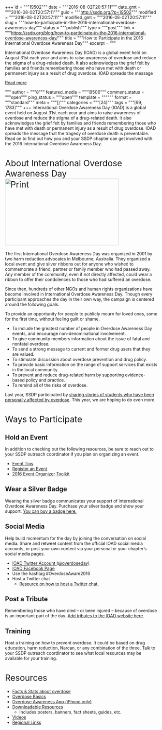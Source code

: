 +++
id = """19502"""
date = """2016-08-02T20:57:11"""
date_gmt = """2016-08-02T20:57:11"""
guid = """http://ssdp.org/?p=19502"""
modified = """2016-08-02T20:57:11"""
modified_gmt = """2016-08-02T20:57:11"""
slug = """how-to-participate-in-the-2016-international-overdose-awareness-day"""
status = """publish"""
type = """post"""
link = """https://ssdp.org/blog/how-to-participate-in-the-2016-international-overdose-awareness-day/"""
title = """How to Participate in the 2016 International Overdose Awareness Day"""
excerpt = """<p>International Overdose Awareness Day (IOAD) is a global event held on August 31st each year and aims to raise awareness of overdose and reduce the stigma of a drug-related death. It also acknowledges the grief felt by families and friends remembering those who have met with death or permanent injury as a result of drug overdose. IOAD spreads the message</p>
<div class="h10"></div>
<p><a class="more-link2 flat" href="https://ssdp.org/blog/how-to-participate-in-the-2016-international-overdose-awareness-day/">Read more</a></p>
"""
author = """8"""
featured_media = """19506"""
comment_status = """open"""
ping_status = """open"""
template = """"""
format = """standard"""
meta = """[]"""
categories = """[24]"""
tags = """[99, 1783]"""
+++
<span style="font-weight: 400;">International Overdose Awareness Day (IOAD) is a global event held on August 31st each year and aims to raise awareness of overdose and reduce the stigma of a drug-related death. It also acknowledges the grief felt by families and friends remembering those who have met with death or permanent injury as a result of drug overdose. IOAD spreads the message that the tragedy of overdose death is preventable. Read on to find out how you and your SSDP chapter can get involved with the 2016 International Overdose Awareness Day.</span>
<h1><span style="font-weight: 400;">About International Overdose Awareness Day<a href="/assets/International-Overdose-Awareness-Day-Vertical-CMYK.jpg"><img class="wp-image-19506 alignleft" src="http://ssdp.org/assets/International-Overdose-Awareness-Day-Vertical-CMYK-300x175.jpg" alt="Print" width="375" height="219" /></a></span></h1>
<span style="font-weight: 400;">The first International Overdose Awareness Day was organized in 2001 by two harm reduction advocates in Melbourne, Australia. They organized a local event and give silver ribbons out for anyone who wished to commemorate a friend, partner or family member who had passed away. Any member of the community, even if not directly affected, could wear a ribbon to offer their condolences to those who had suffered an overdose.</span>

<span style="font-weight: 400;">Since then, hundreds of other NGOs and human rights organizations have become involved in International Overdose Awareness Day. Though every participant approaches the day in their own way, the campaign is centered around the following goals:</span><span style="font-weight: 400;">
</span>

<span style="font-weight: 400;">To provide an opportunity for people to publicly mourn for loved ones, some for the first time, without feeling guilt or shame.</span>
<ul>
 	<li style="font-weight: 400;"><span style="font-weight: 400;">To include the greatest number of people in Overdose Awareness Day events, and encourage non-denominational involvement.</span></li>
 	<li style="font-weight: 400;"><span style="font-weight: 400;">To give community members information about the issue of fatal and nonfatal overdose.</span></li>
 	<li style="font-weight: 400;"><span style="font-weight: 400;">To send a strong message to current and former drug users that they are valued.</span></li>
 	<li style="font-weight: 400;"><span style="font-weight: 400;">To stimulate discussion about overdose prevention and drug policy.</span></li>
 	<li style="font-weight: 400;"><span style="font-weight: 400;">To provide basic information on the range of support services that exists in the local community.</span></li>
 	<li style="font-weight: 400;"><span style="font-weight: 400;">To prevent and reduce drug-related harm by supporting evidence-based policy and practice.</span></li>
 	<li style="font-weight: 400;"><span style="font-weight: 400;">To remind all of the risks of overdose.</span></li>
</ul>
<span style="font-weight: 400;">Last year, SSDP participated by </span><a href="http://ssdp.org/news/blog/ssdp-recognizes-international-overdose-awareness-day/"><span style="font-weight: 400;">sharing stories of students who have been personally affected by overdose</span></a><span style="font-weight: 400;">. This year, we are hoping to do even more. </span>
<h1><span style="font-weight: 400;">Ways to Participate</span></h1>
<h2><b>Hold an Event</b></h2>
<span style="font-weight: 400;">In addition to checking out the following resources, be sure to reach out to your SSDP outreach coordinator if you plan on organizing an event. </span>
<ul>
 	<li style="font-weight: 400;"><a href="http://www.overdoseday.com/events/event-tips/"><span style="font-weight: 400;">Event Tips </span></a></li>
 	<li style="font-weight: 400;"><a href="http://www.overdoseday.com/register/"><span style="font-weight: 400;">Register an Event</span></a></li>
 	<li style="font-weight: 400;"><a href="http://www.overdoseday.com/wp-content/uploads/2016/06/Event_Supporter_Kit_2016.pdf"><span style="font-weight: 400;">2016 Event Organizer Toolkit</span></a></li>
</ul>
<h2><b>Wear a Silver Badge</b></h2>
<span style="font-weight: 400;">Wearing the silver badge communicates your support of International Overdose Awareness Day. Purchase your silver badge and show your support. </span><a href="http://www.overdoseday.com/buy-badge/"><span style="font-weight: 400;">You can buy a badge here. </span></a>
<h2><b>Social Media</b></h2>
<span style="font-weight: 400;">Help build momentum for the day by joining the conversation on social media. Share and retweet content from the official IOAD social media accounts, or post your own content via your personal or your chapter’s social media pages. </span>
<ul>
 	<li style="font-weight: 400;"><a href="https://twitter.com/OverdoseDay"><span style="font-weight: 400;">IOAD Twitter Account (@overdoseday)</span></a></li>
 	<li style="font-weight: 400;"><a href="https://www.facebook.com/InternationalOverdoseAwarenessDay"><span style="font-weight: 400;">IOAD Facebook Page</span></a></li>
 	<li style="font-weight: 400;"><span style="font-weight: 400;">Use the hashtag #OverdoseAware2016 </span></li>
 	<li style="font-weight: 400;"><span style="font-weight: 400;">Host a Twitter chat</span>
<ul>
 	<li style="font-weight: 400;"><a href="http://www.nptechforgood.com/2014/03/09/how-to-host-a-tweet-chat-for-your-nonprofit/"><span style="font-weight: 400;">Resource on how to host a Twitter chat. </span></a></li>
</ul>
</li>
</ul>
<h2><b>Post a Tribute</b></h2>
<span style="font-weight: 400;">Remembering those who have died – or been injured – because of overdose is an important part of the day. </span><a href="http://www.overdoseday.com/tributes/#leavetribute"><span style="font-weight: 400;">Add tributes to the IOAD website here</span></a><span style="font-weight: 400;">.</span>
<h2><b>Training</b></h2>
<span style="font-weight: 400;">Host a training on how to prevent overdose. It could be based on drug education, harm reduction, Narcan, or any combination of the three. Talk to your SSDP outreach coordinator to see what local resources may be available for your training. </span>
<h1><span style="font-weight: 400;">Resources</span></h1>
<ul>
 	<li style="font-weight: 400;"><a href="http://www.overdoseday.com/resources/facts-stats/"><span style="font-weight: 400;">Facts &amp; Stats about overdose</span></a></li>
 	<li style="font-weight: 400;"><a href="http://www.overdoseday.com/resources/overdose-basics/"><span style="font-weight: 400;">Overdose Basics</span></a></li>
 	<li style="font-weight: 400;"><a href="http://www.overdoseday.com/resources/overdose-aware-app-2/"><span style="font-weight: 400;">Overdose Awareness App (iPhone only)</span></a></li>
 	<li style="font-weight: 400;"><a href="http://www.overdoseday.com/resources/downloadable-resources/"><span style="font-weight: 400;">Downloadable Resources</span></a>
<ul>
 	<li style="font-weight: 400;"><span style="font-weight: 400;">Includes posters, banners, fact sheets, guides, etc. </span></li>
</ul>
</li>
 	<li style="font-weight: 400;"><a href="http://www.overdoseday.com/resources/videos-2/"><span style="font-weight: 400;">Videos</span></a></li>
 	<li style="font-weight: 400;"><a href="http://www.overdoseday.com/resources/links/"><span style="font-weight: 400;">Regional Links</span></a></li>
</ul>
